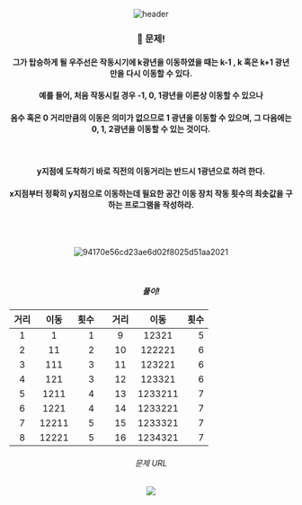 <div align="center"> 

![header](https://capsule-render.vercel.app/api?type=Slice&text=)

### 🍏 문제!
#### 그가 탑승하게 될 우주선은 작동시기에 k광년을 이동하였을 때는 k-1 , k 혹은 k+1 광년만을 다시 이동할 수 있다.
#### 예를 들어, 처음 작동시킬 경우 -1, 0, 1광년을 이론상 이동할 수 있으나
#### 음수 혹은 0 거리만큼의 이동은 의미가 없으므로 1 광년을 이동할 수 있으며, 그 다음에는 0, 1, 2광년을 이동할 수 있는 것이다.

<br/>

#### y지점에 도착하기 바로 직전의 이동거리는 반드시 1광년으로 하려 한다.
#### x지점부터 정확히 y지점으로 이동하는데 필요한 공간 이동 장치 작동 횟수의 최솟값을 구하는 프로그램을 작성하라.


<br/>
<br/>

![94170e56cd23ae6d02f8025d51aa2021](https://github.com/pima86/BACKJOON/assets/71416955/1886119d-8ca2-4531-8327-17e896f3f826)

<br/>

##### 풀이!

|거리|이동|횟수||거리|이동|횟수|
|:---:|:---:|---:|:---:|:---:|:---:|---:|
|1|1|1||9|12321|5|
|2|11|2||10|122221|6|
|3|111|3||11|123221|6|
|4|121|3||12|123321|6|
|5|1211|4||13|1233211|7|
|6|1221|4||14|1233221|7|
|7|12211|5||15|1233321|7|
|8|12221|5||16|1234321|7|

<div align="center"> 

###### 문제 URL
[<img src="https://img.shields.io/badge/Acmicpc-03C75A?style=flat-square&logo=codementor&logoColor=white"/>](https://www.acmicpc.net/problem/1011)

</div>

